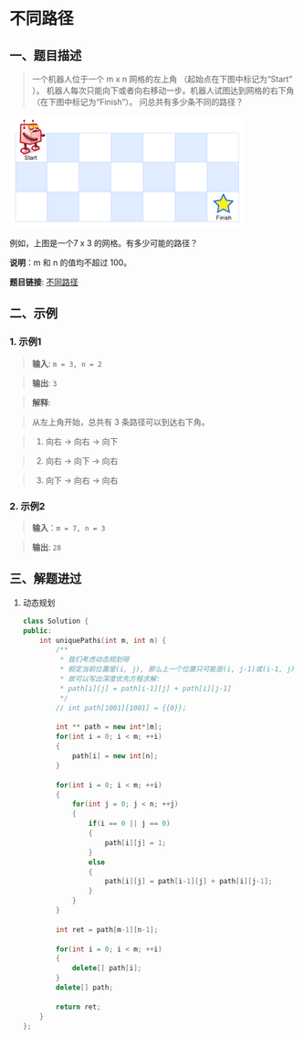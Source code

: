 # 不同路径

## 一、题目描述

> 一个机器人位于一个 m x n 网格的左上角 （起始点在下图中标记为“Start” ）。
> 机器人每次只能向下或者向右移动一步。机器人试图达到网格的右下角（在下图中标记为“Finish”）。
> 问总共有多少条不同的路径？

![62.1.png](../picture/62.1.png)

例如，上图是一个7 x 3 的网格。有多少可能的路径？

**说明**：m 和 n 的值均不超过 100。

**题目链接**: [不同路径](https://leetcode-cn.com/problems/unique-paths/)

## 二、示例

### 1. 示例1

> **输入**: `m = 3, n = 2`

> **输出**: `3`

> **解释**: 

> 从左上角开始，总共有 3 条路径可以到达右下角。

> 1. 向右 -> 向右 -> 向下

> 2. 向右 -> 向下 -> 向右

> 3. 向下 -> 向右 -> 向右

### 2. 示例2

> **输入**：`m = 7, n = 3`

> **输出**: `28`

## 三、解题进过

1. 动态规划

   ```c++
   class Solution {
   public:
       int uniquePaths(int m, int n) {
           /**
            * 我们考虑动态规划呀
            * 假定当前位置是(i, j), 那么上一个位置只可能是(i, j-1)或(i-1, j)
            * 故可以写出深度优先方程求解: 
            * path[i][j] = path[i-1][j] + path[i][j-1]
            */
           // int path[1001][1001] = {{0}};
   
           int ** path = new int*[m];
           for(int i = 0; i < m; ++i)
           {
               path[i] = new int[n];
           }
   
           for(int i = 0; i < m; ++i)
           {
               for(int j = 0; j < n; ++j)
               {
                   if(i == 0 || j == 0)
                   {
                       path[i][j] = 1;
                   }
                   else
                   {
                       path[i][j] = path[i-1][j] + path[i][j-1];
                   }
               }
           }
   
           int ret = path[m-1][n-1];
   
           for(int i = 0; i < m; ++i)
           {
               delete[] path[i];
           }
           delete[] path;
   
           return ret;
       }
   };
   
   ```
